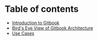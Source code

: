 # Table of contents

* [Introduction to Gitbook](README.md)
* [Bird's Eye View of Gitbook Architecture](structure.md)
* [Use Cases](use-cases.md)


